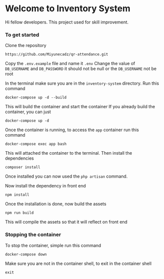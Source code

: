 # Welcome to Inventory System
Hi fellow developers. This project used for skill improvement.

### To get started 
Clone the repository

    https://github.com/Miyunecadz/qr-attendance.git
Copy the `.env.example` file and name it `.env`
Change the value of `DB_USERNAME` and `DB_PASSWORD` it should not be null or the `DB_USERNAME` not be root

In the terminal make sure you are in the `inventory-system` directory.
Run this command

    docker-compose up -d --build
This will build the container and start the container
If you already build the container, you can just

    docker-compose up -d
Once the container is running, to access the `app` container run this command

    docker-compose exec app bash
 
This will attached the container to the terminal. Then install the dependencies

    composer install
Once installed you can now used the `php artisan` command.

Now install the dependency in front end

    npm install
Once the installation is done, now build the assets

    npm run build
This will compile the assets so that it will reflect on front end

### Stopping the container
To stop the container, simple run this command

    docker-compose down
Make sure you are not in the container shell, to exit in the container shell

    exit
